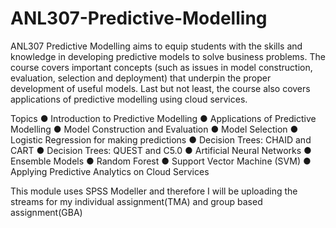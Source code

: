 # ANL307-Predictive-Modelling

ANL307 Predictive Modelling aims to equip students with the skills and knowledge in developing predictive models to solve business problems. The course covers important concepts (such as issues in model construction, evaluation, selection and deployment) that underpin the proper development of useful models. Last but not least, the course also covers applications of predictive modelling using cloud services.

Topics
● Introduction to Predictive Modelling
● Applications of Predictive Modelling
● Model Construction and Evaluation
● Model Selection
● Logistic Regression for making predictions
● Decision Trees: CHAID and CART
● Decision Trees: QUEST and C5.0
● Artificial Neural Networks
● Ensemble Models
● Random Forest
● Support Vector Machine (SVM)
● Applying Predictive Analytics on Cloud Services

This module uses SPSS Modeller and therefore I will be uploading the streams for my individual assignment(TMA) and group based assignment(GBA)
